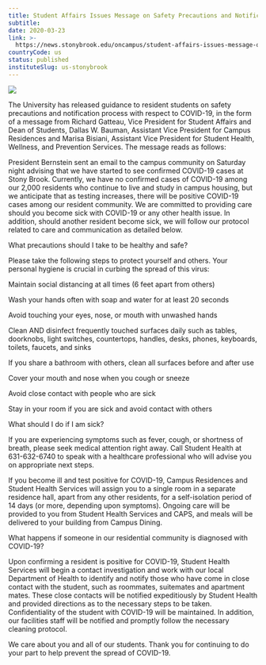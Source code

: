 ```yaml
---
title: Student Affairs Issues Message on Safety Precautions and Notification Process
subtitle: 
date: 2020-03-23
link: >-
  https://news.stonybrook.edu/oncampus/student-affairs-issues-message-on-safety-precautions-and-notification-process/
countryCode: us
status: published
instituteSlug: us-stonybrook
---
```

![](https://news.stonybrook.edu/wp-content/uploads/2019/11/stony-brook-university-campus.jpg)

The University has released guidance to resident students on safety precautions and notification process with respect to COVID-19, in the form of a message from Richard Gatteau, Vice President for Student Affairs and Dean of Students, Dallas W. Bauman, Assistant Vice President for Campus Residences and Marisa Bisiani, Assistant Vice President for Student Health, Wellness, and Prevention Services. The message reads as follows:

President Bernstein sent an email to the campus community on Saturday night advising that we have started to see confirmed COVID-19 cases at Stony Brook. Currently, we have no confirmed cases of COVID-19 among our 2,000 residents who continue to live and study in campus housing, but we anticipate that as testing increases, there will be positive COVID-19 cases among our resident community. We are committed to providing care should you become sick with COVID-19 or any other health issue. In addition, should another resident become sick, we will follow our protocol related to care and communication as detailed below.

What precautions should I take to be healthy and safe?

Please take the following steps to protect yourself and others. Your personal hygiene is crucial in curbing the spread of this virus:

Maintain social distancing at all times (6 feet apart from others)

Wash your hands often with soap and water for at least 20 seconds

Avoid touching your eyes, nose, or mouth with unwashed hands

Clean AND disinfect frequently touched surfaces daily such as tables, doorknobs, light switches, countertops, handles, desks, phones, keyboards, toilets, faucets, and sinks

If you share a bathroom with others, clean all surfaces before and after use

Cover your mouth and nose when you cough or sneeze

Avoid close contact with people who are sick

Stay in your room if you are sick and avoid contact with others

What should I do if I am sick?

If you are experiencing symptoms such as fever, cough, or shortness of breath, please seek medical attention right away. Call Student Health at 631-632-6740 to speak with a healthcare professional who will advise you on appropriate next steps.

If you become ill and test positive for COVID-19, Campus Residences and Student Health Services will assign you to a single room in a separate residence hall, apart from any other residents, for a self-isolation period of 14 days (or more, depending upon symptoms). Ongoing care will be provided to you from Student Health Services and CAPS, and meals will be delivered to your building from Campus Dining.

What happens if someone in our residential community is diagnosed with COVID-19?

Upon confirming a resident is positive for COVID-19, Student Health Services will begin a contact investigation and work with our local Department of Health to identify and notify those who have come in close contact with the student, such as roommates, suitemates and apartment mates. These close contacts will be notified expeditiously by Student Health and provided directions as to the necessary steps to be taken. Confidentiality of the student with COVID-19 will be maintained. In addition, our facilities staff will be notified and promptly follow the necessary cleaning protocol.

We care about you and all of our students. Thank you for continuing to do your part to help prevent the spread of COVID-19.